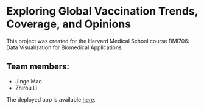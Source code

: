# Exploring Global Vaccination Trends, Coverage, and Opinions

This project was created for the Harvard Medical School course BMI706: Data Visualization for Biomedical Applications.

## Team members:

- Jinge Mao
- Zhirou Li

The deployed app is available [here](https://bmi706-project-22gqn96sxdskxeyubhpzut.streamlit.app/).
